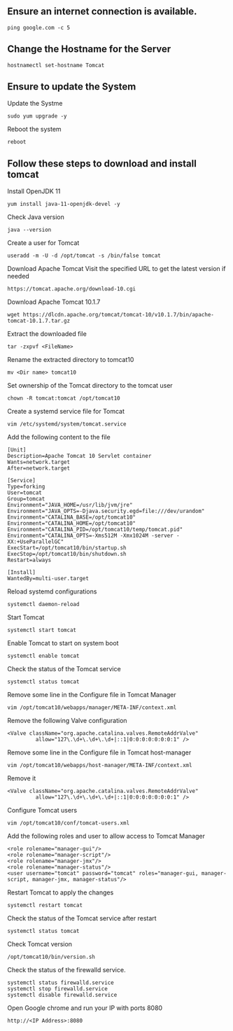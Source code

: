 ## Ensure an internet connection is available.

```
ping google.com -c 5
```


## Change the Hostname for the Server
```
hostnamectl set-hostname Tomcat
```


## Ensure to update the System


Update the Systme
```
sudo yum upgrade -y
```

Reboot the system
```
reboot
```

## Follow these steps to download and install tomcat 

Install OpenJDK 11
```
yum install java-11-openjdk-devel -y
```

Check Java version
```
java --version
```



Create a user for Tomcat
```
useradd -m -U -d /opt/tomcat -s /bin/false tomcat
```



Download Apache Tomcat
Visit the specified URL to get the latest version if needed
```
https://tomcat.apache.org/download-10.cgi
```
Download Apache Tomcat 10.1.7
```
wget https://dlcdn.apache.org/tomcat/tomcat-10/v10.1.7/bin/apache-tomcat-10.1.7.tar.gz
```



Extract the downloaded file
```
tar -zxpvf <FileName>
```


Rename the extracted directory to tomcat10
```
mv <Dir name> tomcat10
```


Set ownership of the Tomcat directory to the tomcat user
```
chown -R tomcat:tomcat /opt/tomcat10
```


Create a systemd service file for Tomcat
```
vim /etc/systemd/system/tomcat.service
```

Add the following content to the file
```
[Unit]
Description=Apache Tomcat 10 Servlet container
Wants=network.target
After=network.target

[Service]
Type=forking
User=tomcat
Group=tomcat
Environment="JAVA_HOME=/usr/lib/jvm/jre"
Environment="JAVA_OPTS=-Djava.security.egd=file:///dev/urandom"
Environment="CATALINA_BASE=/opt/tomcat10"
Environment="CATALINA_HOME=/opt/tomcat10"
Environment="CATALINA_PID=/opt/tomcat10/temp/tomcat.pid"
Environment="CATALINA_OPTS=-Xms512M -Xmx1024M -server -XX:+UseParallelGC"
ExecStart=/opt/tomcat10/bin/startup.sh
ExecStop=/opt/tomcat10/bin/shutdown.sh
Restart=always

[Install]
WantedBy=multi-user.target
```

Reload systemd configurations
```
systemctl daemon-reload
```

Start Tomcat
```
systemctl start tomcat
```

Enable Tomcat to start on system boot
```
systemctl enable tomcat
```


Check the status of the Tomcat service
```
systemctl status tomcat
```





Remove some line in the Configure file in Tomcat Manager
```
vim /opt/tomcat10/webapps/manager/META-INF/context.xml
```

Remove the following Valve configuration
```
<Valve className="org.apache.catalina.valves.RemoteAddrValve"
         allow="127\.\d+\.\d+\.\d+|::1|0:0:0:0:0:0:0:1" />
```

Remove some line in the Configure file in Tomcat host-manager
```
vim /opt/tomcat10/webapps/host-manager/META-INF/context.xml
```
Remove it
```
<Valve className="org.apache.catalina.valves.RemoteAddrValve"
         allow="127\.\d+\.\d+\.\d+|::1|0:0:0:0:0:0:0:1" />
```


Configure Tomcat users
```
vim /opt/tomcat10/conf/tomcat-users.xml
```

Add the following roles and user to allow access to Tomcat Manager
```
<role rolename="manager-gui"/>
<role rolename="manager-script"/>
<role rolename="manager-jmx"/>
<role rolename="manager-status"/>
<user username="tomcat" password="tomcat" roles="manager-gui, manager-script, manager-jmx, manager-status"/>
```


Restart Tomcat to apply the changes
```
systemctl restart tomcat
```



Check the status of the Tomcat service after restart
```
systemctl status tomcat
```
Check Tomcat version
```
/opt/tomcat10/bin/version.sh
```

Check the status of the firewalld service.
```
systemctl status firewalld.service
systemctl stop firewalld.service
systemctl disable firewalld.service
```

Open Google chrome and run your IP with ports 8080
```
http://<IP Address>:8080
```
